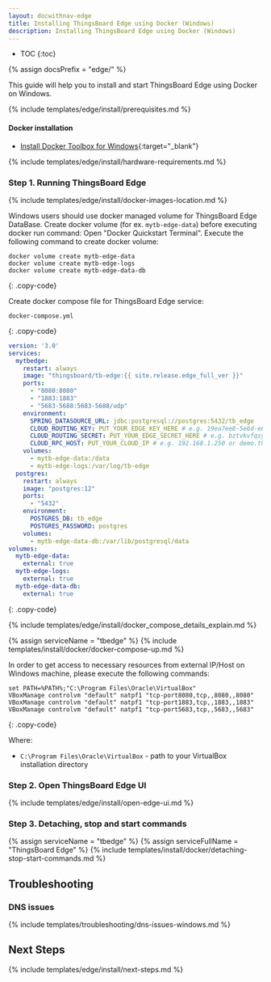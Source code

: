 ```yaml
---
layout: docwithnav-edge
title: Installing ThingsBoard Edge using Docker (Windows)
description: Installing ThingsBoard Edge using Docker (Windows)
---
```


* TOC
{:toc}

{% assign docsPrefix = "edge/" %}

This guide will help you to install and start ThingsBoard Edge using Docker on Windows. 

{% include templates/edge/install/prerequisites.md %}

#### Docker installation

- [Install Docker Toolbox for Windows](https://docs.docker.com/toolbox/toolbox_install_windows/){:target="_blank"}

{% include templates/edge/install/hardware-requirements.md %}

### Step 1. Running ThingsBoard Edge

{% include templates/edge/install/docker-images-location.md %}

Windows users should use docker managed volume for ThingsBoard Edge DataBase. 
Create docker volume (for ex. `mytb-edge-data`) before executing docker run command:
Open "Docker Quickstart Terminal". Execute the following command to create docker volume:

``` 
docker volume create mytb-edge-data
docker volume create mytb-edge-logs
docker volume create mytb-edge-data-db
```
{: .copy-code}

Create docker compose file for ThingsBoard Edge service:

```text
docker-compose.yml
```
{: .copy-code}

```yml
version: '3.0'
services:
  mytbedge:
    restart: always
    image: "thingsboard/tb-edge:{{ site.release.edge_full_ver }}"
    ports:
      - "8080:8080"
      - "1883:1883"
      - "5683-5688:5683-5688/udp"
    environment:
      SPRING_DATASOURCE_URL: jdbc:postgresql://postgres:5432/tb_edge
      CLOUD_ROUTING_KEY: PUT_YOUR_EDGE_KEY_HERE # e.g. 19ea7ee8-5e6d-e642-4f32-05440a529015
      CLOUD_ROUTING_SECRET: PUT_YOUR_EDGE_SECRET_HERE # e.g. bztvkvfqsye7omv9uxlp
      CLOUD_RPC_HOST: PUT_YOUR_CLOUD_IP # e.g. 192.168.1.250 or demo.thingsboard.io
    volumes:
      - mytb-edge-data:/data
      - mytb-edge-logs:/var/log/tb-edge
  postgres:
    restart: always
    image: "postgres:12"
    ports:
      - "5432"
    environment:
      POSTGRES_DB: tb_edge
      POSTGRES_PASSWORD: postgres
    volumes:
      - mytb-edge-data-db:/var/lib/postgresql/data
volumes:
  mytb-edge-data:
    external: true
  mytb-edge-logs:
    external: true
  mytb-edge-data-db:
    external: true
```
{: .copy-code}

{% include templates/edge/install/docker_compose_details_explain.md %}

{% assign serviceName = "tbedge" %}
{% include templates/install/docker/docker-compose-up.md %}

In order to get access to necessary resources from external IP/Host on Windows machine, please execute the following commands:
``` 
set PATH=%PATH%;"C:\Program Files\Oracle\VirtualBox"
VBoxManage controlvm "default" natpf1 "tcp-port8080,tcp,,8080,,8080"  
VBoxManage controlvm "default" natpf1 "tcp-port1883,tcp,,1883,,1883"
VBoxManage controlvm "default" natpf1 "tcp-port5683,tcp,,5683,,5683"
```
{: .copy-code}

Where:
- `C:\Program Files\Oracle\VirtualBox` - path to your VirtualBox installation directory

### Step 2. Open ThingsBoard Edge UI

{% include templates/edge/install/open-edge-ui.md %}

### Step 3. Detaching, stop and start commands

{% assign serviceName = "tbedge" %}
{% assign serviceFullName = "ThingsBoard Edge" %}
{% include templates/install/docker/detaching-stop-start-commands.md %}

## Troubleshooting

### DNS issues

{% include templates/troubleshooting/dns-issues-windows.md %}

## Next Steps

{% include templates/edge/install/next-steps.md %}
